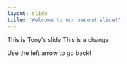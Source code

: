 ```yaml
---
layout: slide
title: "Welcome to our second slide!"
---
```

This is Tony's slide
This is a change

Use the left arrow to go back!
